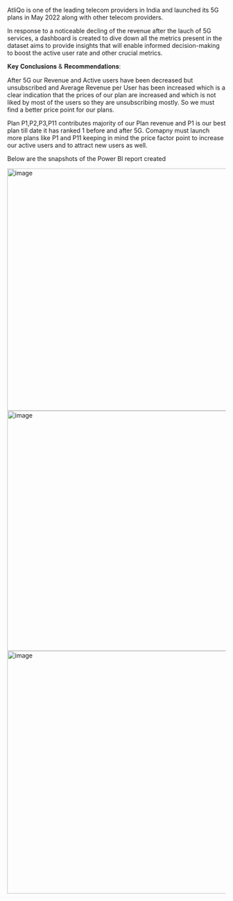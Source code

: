 AtliQo is one of the leading telecom providers in India and launched its 5G plans in May 2022 along with other telecom providers.

In response to a noticeable decling of the revenue after the lauch of 5G services, a dashboard is created to dive down all the metrics present in the dataset aims to provide insights that will enable informed decision-making to boost the active user rate and other crucial metrics.

𝐊𝐞𝐲 𝐂𝐨𝐧𝐜𝐥𝐮𝐬𝐢𝐨𝐧𝐬 & 𝐑𝐞𝐜𝐨𝐦𝐦𝐞𝐧𝐝𝐚𝐭𝐢𝐨𝐧𝐬:

After 5G our Revenue and Active users have been decreased but unsubscribed and Average Revenue per User has been increased which is a clear indication that the prices of our plan are increased and which is not liked by most of the users so they are unsubscribing mostly. So we must find a better price point for our plans.

Plan P1,P2,P3,P11 contributes majority of our Plan revenue and P1 is our best plan till date it has ranked 1 before and after 5G. Comapny must launch more plans like P1 and P11 keeping in mind the price factor point to increase our active users and to attract new users as well.

Below are the snapshots of the Power BI report created


<img width="559" alt="image" src="https://github.com/Akhilgoel05/telecom-industry/assets/53372534/2b634ec9-bd6d-4af5-9fb6-4ee278b45369">

<img width="554" alt="image" src="https://github.com/Akhilgoel05/telecom-industry/assets/53372534/9d1c7322-9abe-4746-8bec-06e7403795d8">

<img width="560" alt="image" src="https://github.com/Akhilgoel05/telecom-industry/assets/53372534/45c3a091-1d80-4561-9351-5d2902224a8c">
